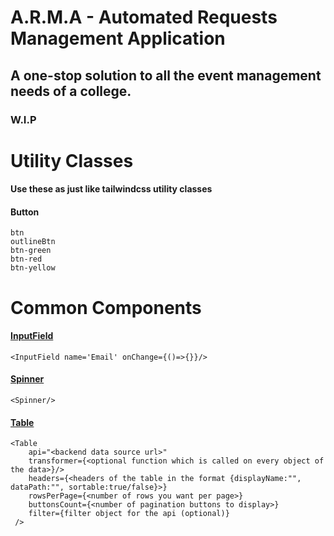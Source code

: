# A.R.M.A - Automated Requests Management Application

## A one-stop solution to all the event management needs of a college.

### W.I.P

<h1> Utility Classes </h1>
<h4> Use these as just like tailwindcss utility classes </h4>
<h4> Button </h4>

```
btn
outlineBtn
btn-green
btn-red
btn-yellow
```

<h1> Common Components </h1>

[<h4>InputField</h4>](https://github.com/coding-Studiovbit/ARMA/blob/master/client/src/components/InputField/InputField.tsx)

```
<InputField name='Email' onChange={()=>{}}/>
```

[<h4>Spinner</h4>](https://github.com/coding-Studiovbit/ARMA/blob/master/client/src/components/Spinner/Spinner.tsx)

```
<Spinner/>
```

[<h4>Table</h4>](https://github.com/coding-Studiovbit/ARMA/blob/master/client/src/components/CustomTable.tsx)

```
<Table
    api="<backend data source url>"
    transformer={<optional function which is called on every object of the data>}/>
    headers={<headers of the table in the format {displayName:"", dataPath:"", sortable:true/false}>}
    rowsPerPage={<number of rows you want per page>}
    buttonsCount={<number of pagination buttons to display>}
    filter={filter object for the api (optional)}
 />
```
